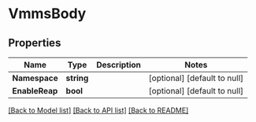 # VmmsBody

## Properties
Name | Type | Description | Notes
------------ | ------------- | ------------- | -------------
**Namespace** | **string** |  | [optional] [default to null]
**EnableReap** | **bool** |  | [optional] [default to null]

[[Back to Model list]](../README.md#documentation-for-models) [[Back to API list]](../README.md#documentation-for-api-endpoints) [[Back to README]](../README.md)

